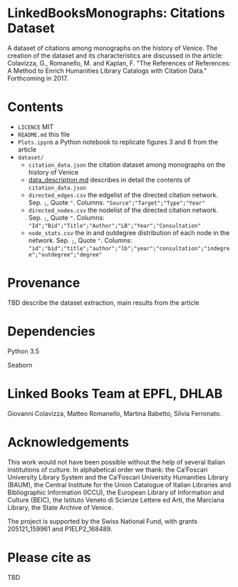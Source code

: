 # LinkedBooksMonographs: Citations Dataset

A dataset of citations among monographs on the history of Venice. The creation of the dataset and its characteristics are discussed in the article: Colavizza, G., Romanello, M. and Kaplan, F. "The References of References: A Method to Enrich Humanities Library Catalogs with Citation Data." Forthcoming in 2017.

# Contents
* `LICENCE` MIT
* `README.md` this file
* `Plots.ipynb` a Python notebook to replicate figures 3 and 6 from the article
* `dataset/`
    * `citation_data.json` the citation dataset among monographs on the history of Venice
    * [data_description.md](data/data_description.md) describes in detail the contents of `citation_data.json`
    * `directed_edges.csv` the edgelist of the directed citation network. Sep. `;`, Quote `"`. Columns: `"Source";"Target";"Type";"Year"`
    * `directed_nodes.csv` the nodelist of the directed citation network. Sep. `;`, Quote `"`. Columns: `"Id";"Bid";"Title";"Author";"LB";"Year";"Consultation"`
    * `node_stats.csv` the in and outdegree distribution of each node in the network. Sep. `;`, Quote `"`. Columns: `"id";"bid";"title";"author";"lb";"year";"consultation";"indegree";"outdegree";"degree"`

# Provenance
TBD describe the dataset extraction, main results from the article

# Dependencies
Python 3.5

Seaborn

# Linked Books Team at EPFL, DHLAB
Giovanni Colavizza, Matteo Romanello, Martina Babetto, Silvia Ferronato.

# Acknowledgements
This work would not have been possible without the help of several Italian institutions of culture. 
In alphabetical order we thank: the Ca’Foscari University Library System and the Ca’Foscari University Humanities Library (BAUM), the Central Institute for the Union Catalogue of Italian Libraries and Bibliographic Information (ICCU), the European Library of Information and Culture (BEIC), the Istituto Veneto di Scienze Lettere ed Arti, the Marciana Library, the State Archive of Venice.

The project is supported by the Swiss National Fund, with grants 205121_159961 and P1ELP2_168489.

# Please cite as
TBD